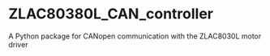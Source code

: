 # ZLAC80380L_CAN_controller
A Python package for CANopen communication with the ZLAC8030L motor driver
